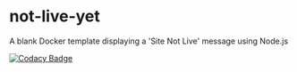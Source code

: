 # not-live-yet
A blank Docker template displaying a 'Site Not Live' message using Node.js

[![Codacy Badge](https://app.codacy.com/project/badge/Grade/7f8428cabe7c4183ae2338cf5152fd70)](https://www.codacy.com/gh/ryanvade/not-live-yet/dashboard?utm_source=github.com&amp;utm_medium=referral&amp;utm_content=ryanvade/not-live-yet&amp;utm_campaign=Badge_Grade)